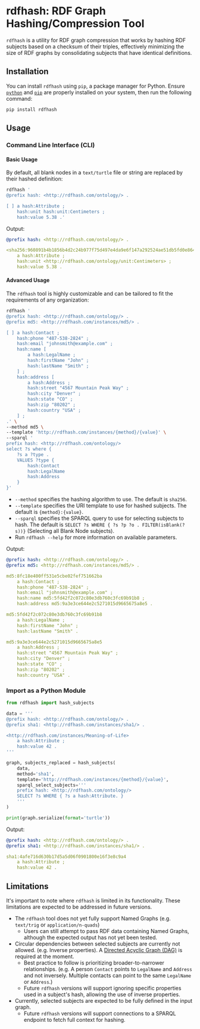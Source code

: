 # rdfhash: RDF Graph Hashing/Compression Tool

`rdfhash` is a utility for RDF graph compression that works by hashing RDF subjects based on a checksum of their triples, effectively minimizing the size of RDF graphs by consolidating subjects that have identical definitions.

## Installation

You can install `rdfhash` using `pip`, a package manager for Python. Ensure [`python`](https://www.python.org/downloads/) and [`pip`](https://pip.pypa.io/en/stable/installation/#installation) are properly installed on your system, then run the following command:

```bash
pip install rdfhash
```

## Usage

### Command Line Interface (CLI)

#### **Basic Usage**

By default, all blank nodes in a `text/turtle` file or string are replaced by their hashed definition:

```bash
rdfhash '
@prefix hash: <http://rdfhash.com/ontology/> .

[ ] a hash:Attribute ;
    hash:unit hash:unit:Centimeters ;
    hash:value 5.38 .'
```

Output:

```yaml
@prefix hash: <http://rdfhash.com/ontology/> .

<sha256:960891b4b1856b4d2c24b977f75d497e4da9e6f147a292524ae51db5fd0e864e> 
    a hash:Attribute ;
    hash:unit <http://rdfhash.com/ontology/unit:Centimeters> ;
    hash:value 5.38 .
```

#### **Advanced Usage**

The `rdfhash` tool is highly customizable and can be tailored to fit the requirements of any organization:

```bash
rdfhash '
@prefix hash: <http://rdfhash.com/ontology/> .
@prefix md5: <http://rdfhash.com/instances/md5/> .

[ ] a hash:Contact ;
    hash:phone "487-538-2824" ;
    hash:email "johnsmith@example.com" ;
    hash:name [ 
        a hash:LegalName ;
        hash:firstName "John" ;
        hash:lastName "Smith" ;
    ] ;
    hash:address [ 
        a hash:Address ;
        hash:street "4567 Mountain Peak Way" ;
        hash:city "Denver" ;
        hash:state "CO" ;
        hash:zip "80202" ;
        hash:country "USA" ;
    ] ;
.' \
--method md5 \
--template 'http://rdfhash.com/instances/{method}/{value}' \
--sparql '
prefix hash: <http://rdfhash.com/ontology/>
select ?s where { 
    ?s a ?type . 
    VALUES ?type {
        hash:Contact
        hash:LegalName
        hash:Address
    }
}'
```
- `--method` specifies the hashing algorithm to use. The default is `sha256`.
- `--template` specifies the URI template to use for hashed subjects. The default is `{method}:{value}`.
- `--sparql` specifies the SPARQL query to use for selecting subjects to hash. The default is `SELECT ?s WHERE { ?s ?p ?o . FILTER(isBlank(?s))}` (Selecting all Blank Node subjects).
- Run `rdfhash --help` for more information on available parameters.

Output:

```yaml
@prefix hash: <http://rdfhash.com/ontology/> .
@prefix md5: <http://rdfhash.com/instances/md5/> .

md5:8fc18e400ff531e5cbe02fef751662ba 
    a hash:Contact ;
    hash:phone "487-538-2824" ;
    hash:email "johnsmith@example.com" ;
    hash:name md5:5fd42f2c072c80e3db760c3fc69b91b8 ;
    hash:address md5:9a3e3ce644e2c5271015d9665675a8e5 .

md5:5fd42f2c072c80e3db760c3fc69b91b8 
    a hash:LegalName ;
    hash:firstName "John" ;
    hash:lastName "Smith" .

md5:9a3e3ce644e2c5271015d9665675a8e5 
    a hash:Address ;
    hash:street "4567 Mountain Peak Way" ;
    hash:city "Denver" ;
    hash:state "CO" ;
    hash:zip "80202" ;
    hash:country "USA" .
```

### Import as a Python Module

```python
from rdfhash import hash_subjects

data = '''
@prefix hash: <http://rdfhash.com/ontology/> .
@prefix sha1: <http://rdfhash.com/instances/sha1/> .

<http://rdfhash.com/instances/Meaning-of-Life>
    a hash:Attribute ;
    hash:value 42 .
'''

graph, subjects_replaced = hash_subjects(
    data,
    method='sha1',
    template='http://rdfhash.com/instances/{method}/{value}',
    sparql_select_subjects='''
    prefix hash: <http://rdfhash.com/ontology/>
    SELECT ?s WHERE { ?s a hash:Attribute. }
    '''
)

print(graph.serialize(format='turtle'))
```

Output:

```yaml
@prefix hash: <http://rdfhash.com/ontology/> .
@prefix sha1: <http://rdfhash.com/instances/sha1/> .

sha1:4afe716d630b17d5a5d06f0901800e16f3e8c9a4
    a hash:Attribute ;
    hash:value 42 .
```

## Limitations

It's important to note where `rdfhash` is limited in its functionality. These limitations are expected to be addressed in future versions.

- The `rdfhash` tool does not yet fully support Named Graphs (e.g. `text/trig` or `application/n-quads`)
  - Users can still attempt to pass RDF data containing Named Graphs, although the expected output has not yet been tested.
- Circular dependencies between selected subjects are currently not allowed. (e.g. Inverse properties). A [Directed Acyclic Graph (DAG)](https://en.wikipedia.org/wiki/Directed_acyclic_graph) is required at the moment.
  - Best practice to follow is prioritizing broader-to-narrower relationships. (e.g. A person `Contact` points to `LegalName` and `Address` and not inversely. Multiple contacts can point to the same `LegalName` or `Address`.)
  - Future `rdfhash` versions will support ignoring specific properties used in a subject's hash, allowing the use of inverse properties.
- Currently, selected subjects are expected to be fully defined in the input graph.
  - Future `rdfhash` versions will support connections to a SPARQL endpoint to fetch full context for hashing.

